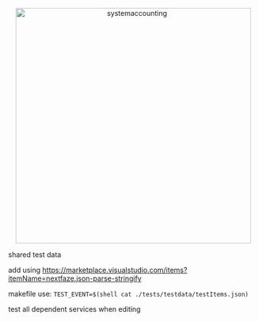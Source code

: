 <p align="center">
  <a href="http://www.systemaccounting.org/" target="_blank"><img width="475" alt="systemaccounting" src="https://user-images.githubusercontent.com/12200465/37568924-06f05d08-2a99-11e8-8891-60f373b33421.png"></a>
</p>

shared test data

add using https://marketplace.visualstudio.com/items?itemName=nextfaze.json-parse-stringify

makefile use: `TEST_EVENT=$(shell cat ./tests/testdata/testItems.json)`

test all dependent services when editing